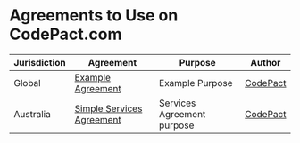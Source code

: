 # Agreements to Use on CodePact.com

| Jurisdiction | Agreement |  Purpose | Author |
| ------------- | ------------- |------------- |------------- |
| Global | [Example Agreement](https://github.com/CodePact/agreement-example) | Example Purpose | [CodePact](http://github.com/codepact) |
| Australia | [Simple Services Agreement](https://github.com/CodePact/au-simple-services) | Services Agreement purpose | [CodePact](http://github.com/codepact) |
